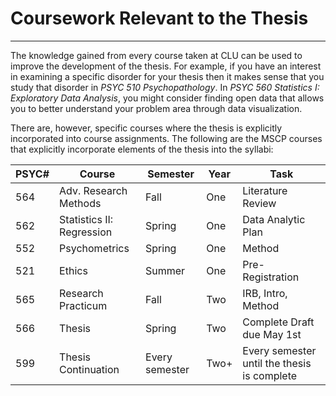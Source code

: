 # Coursework Relevant to the Thesis

___

The knowledge gained from every course taken at CLU can be used to improve the development of the thesis. For example, if you have an interest in examining a specific disorder for your thesis then it makes sense that you study that disorder in *PSYC 510 Psychopathology*.   In *PSYC 560 Statistics I: Exploratory Data Analysis*, you might consider finding open data that allows you to better understand your problem area through data visualization.    

There are, however, specific courses where the thesis is explicitly incorporated into course assignments. The following are the MSCP courses that explicitly incorporate elements of the thesis into the syllabi: 

|PSYC#| Course           | Semester | Year | Task | 
|--|----------------|---------------|------|-----------|
| 564 | Adv. Research Methods | Fall | One | Literature Review |
| 562 | Statistics II: Regression | Spring | One | Data Analytic Plan |
| 552 | Psychometrics | Spring | One | Method |
| 521 | Ethics | Summer | One | Pre-Registration |
| 565 | Research Practicum | Fall | Two | IRB, Intro, Method |
| 566 | Thesis| Spring | Two | Complete Draft due May 1st |
| 599 | Thesis Continuation| Every semester | Two+ | Every semester until the thesis is complete |


